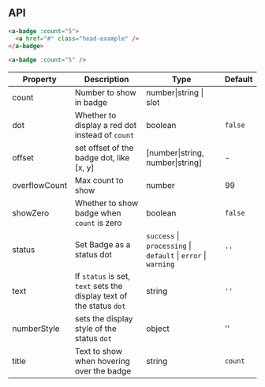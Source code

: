 ## API

```html
<a-badge :count="5">
  <a href="#" class="head-example" />
</a-badge>
```

```html
<a-badge :count="5" />
```

| Property | Description | Type | Default |
| --- | --- | --- | --- |
| count | Number to show in badge | number\|string \| slot |  |
| dot | Whether to display a red dot instead of `count` | boolean | `false` |
| offset | set offset of the badge dot, like [x, y] | [number\|string, number\|string] | - |
| overflowCount | Max count to show | number | 99 |
| showZero | Whether to show badge when `count` is zero | boolean | `false` |
| status | Set Badge as a status dot | `success` \| `processing` \| `default` \| `error` \| `warning` | `''` |
| text | If `status` is set, `text` sets the display text of the status `dot` | string | `''` |
| numberStyle | sets the display style of the status `dot` | object | '' |
| title | Text to show when hovering over the badge | string | `count` |
